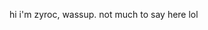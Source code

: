 hi i'm zyroc, wassup. not much to say here lol

<!---
isthatzyroc/isthatzyroc is a ✨ special ✨ repository because its `README.md` (this file) appears on your GitHub profile.
You can click the Preview link to take a look at your changes.
--->
